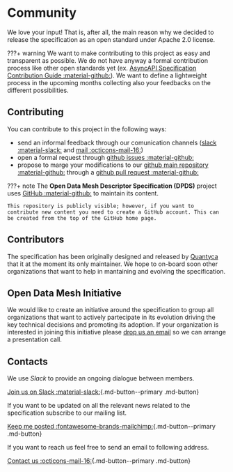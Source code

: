 # Community

We love your input! That is, after all, the  main reason why we decided to release the specification as an open standard under Apache 2.0 license.

???+ warning
    We want to make contributing to this project as easy and transparent as possible. We do not have anyway a formal contribution process like other open standards yet (ex. <a href="https://github.com/asyncapi/spec/blob/master/CONTRIBUTING.md" target="_blank">AsyncAPI Specification Contribution Guide :material-github:</a>). We want to define a lightweight process in the upcoming months collecting also your feedbacks on the different possibilities. 

## Contributing
You can contribute to this project in the following ways:

- send an informal feedback through our comunication channels (<a href="https://join.slack.com/t/opendatamesh/shared_invite/zt-1jrqfghls-68AxK_QzypaOeNyOkOwuog" target="_blank">slack :material-slack:</a> and <a href="mailto:odm.info@quantyca.it" target="_blank">mail :octicons-mail-16:</a>)
- open a formal request through <a href="https://github.com/opendatamesh-initiative/odm-specification-dpdescriptor/issues" target="_blank">github issues :material-github:</a>
- propose to marge your modifications to our <a href="https://github.com/opendatamesh-initiative/odm-specification-dpdescriptors" target="_blank">github main repository :material-github:</a> through a <a href="https://github.com/opendatamesh-initiative/odm-specification-dpdescriptor/pulls" target="_blank">github pull request :material-github:</a>


???+ note
    The **Open Data Mesh Descriptor Specification (DPDS)** project uses  <a href="https://github.com/opendatamesh-initiative/odm-specification-dpdescriptors" target="_blank">GitHub :material-github:</a> to maintain its content.
    
    This repository is publicly visible; however, if you want to contribute new content you need to create a GitHub account. This can be created from the top of the GitHub home page.
    
## Contributors

The specification has been originally designed and released by [Quantyca](./quantyca.md) that it at the moment its only maintainer. We hope to on-board soon other organizations that want to help in mantaining and evolving the specification.

## Open Data Mesh Initiative

We would like to create an initiative around the specification to group all organizations that want to actively partecipate in its evolution driving the key technical decisions and promoting its adoption. If your organization is interested in joining this initiative please [drop us an email](mailto:odm.info@quantyca.it) so we can arrange a presentation call.


## Contacts

We use *Slack* to provide an ongoing dialogue between members. 

[Join us on Slack :material-slack:](https://join.slack.com/t/opendatamesh/shared_invite/zt-1jrqfghls-68AxK_QzypaOeNyOkOwuog){.md-button--primary .md-button}

If you want to be updated on all the relevant news related to the specification subscribe to our mailing list.

[Keep me posted :fontawesome-brands-mailchimp:](https://mailchi.mp/936d787cac89/open-data-mesh-initiative){.md-button--primary .md-button}

If you want to reach us feel free to send an email to following address.

[Contact us :octicons-mail-16:](mailto:odm.info@quantyca.it){.md-button--primary .md-button}

